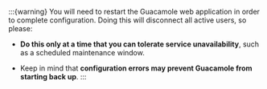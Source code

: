 :::{warning}
You will need to restart the Guacamole web application in order to complete
configuration. Doing this will disconnect all active users, so please:

* **Do this only at a time that you can tolerate service unavailability**, such
  as a scheduled maintenance window.

* Keep in mind that **configuration errors may prevent Guacamole from starting
  back up**.
:::
